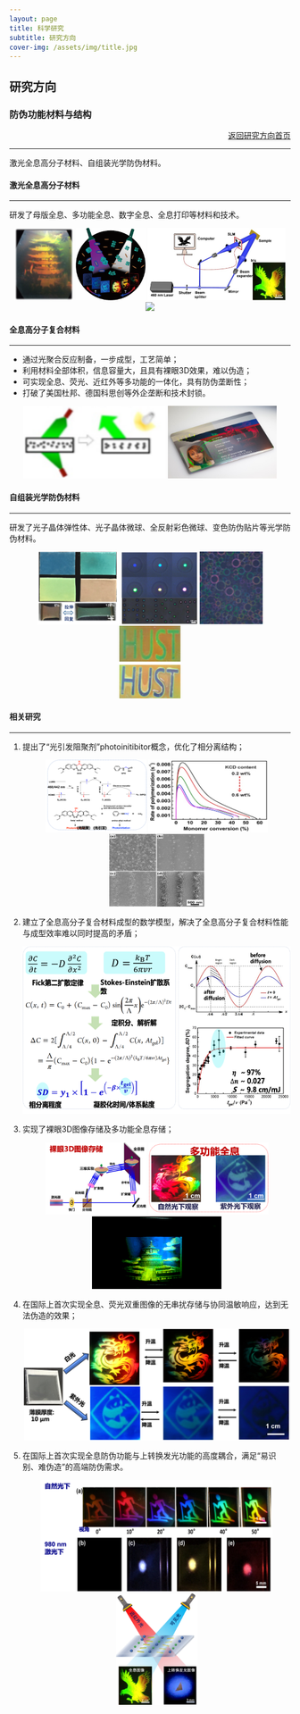 ```yaml
---
layout: page
title: 科学研究
subtitle: 研究方向
cover-img: /assets/img/title.jpg
---
```

<!--
 * @Author: Conghao Wong
 * @Date: 2023-03-08 19:13:03
 * @LastEditors: Conghao Wong
 * @LastEditTime: 2023-03-12 19:06:48
 * @Description: file content
 * @Github: https://cocoon2wong.github.io
 * Copyright 2023 Conghao Wong, All Rights Reserved.
-->

<link rel="stylesheet" type="text/css" href="/assets/css/user.css">

## 研究方向

<div class="t_grid_back">
    <div>
        <h3>防伪功能材料与结构</h3>
    </div>
    <div align="right">
        <a class="btn btn-info btn-lg get-started-btn btn_dark" href="/researchs/researchs_index">返回研究方向首页</a>
    </div>
</div>

---

激光全息高分子材料、自组装光学防伪材料。

#### 激光全息高分子材料
---

研发了母版全息、多功能全息、数字全息、全息打印等材料和技术。

<div style="text-align: center;">
    <img style="height: 130px;" src="/assets/img/researchs/0/image001.png">
    <img style="height: 130px;" src="/assets/img/researchs/0/image003.png">
    <img style="height: 130px;" src="/assets/img/researchs/0/image004.png">
    <img style="height: 130px;" src="/assets/img/researchs/0/image005.gif">
</div>

#### 全息高分子复合材料
---
   
- 通过光聚合反应制备，一步成型，工艺简单；
- 利用材料全部体积，信息容量大，且具有裸眼3D效果，难以伪造；
- 可实现全息、荧光、近红外等多功能的一体化，具有防伪垄断性；
- 打破了美国杜邦、德国科思创等外企垄断和技术封锁。

<div style="text-align: center;">
    <img style="height: 130px;" src="/assets/img/researchs/0/image007.png">
    <img style="height: 130px;" src="/assets/img/researchs/0/image008.png">
</div>

#### 自组装光学防伪材料
---

研发了光子晶体弹性体、光子晶体微球、全反射彩色微球、变色防伪贴片等光学防伪材料。

<div style="text-align: center;">
    <img style="height: 130px;" src="/assets/img/researchs/0/image020.png">
    <img style="height: 130px;" src="/assets/img/researchs/0/image021.png">
    <img style="height: 130px;" src="/assets/img/researchs/0/image023.png">
    <img style="height: 130px;" src="/assets/img/researchs/0/image024.png">
</div>  

#### 相关研究
---

1. 提出了“光引发阻聚剂”photoinitibitor概念，优化了相分离结构；

    <div style="text-align: center;">
        <img style="height: 130px;" src="/assets/img/researchs/0/image010.png">
        <img style="height: 130px;" src="/assets/img/researchs/0/image011.jpg">
        <img style="height: 130px;" src="/assets/img/researchs/0/image012.jpg">
    </div>

2. 建立了全息高分子复合材料成型的数学模型，解决了全息高分子复合材料性能与成型效率难以同时提高的矛盾；

    <div style="text-align: center;">
        <img style="height: 300px;" src="/assets/img/researchs/0/image013.png">
    </div>

3. 实现了裸眼3D图像存储及多功能全息存储；

    <div style="text-align: center;">
        <img style="height: 130px;" src="/assets/img/researchs/0/image014.png">
        <img style="height: 130px;" src="/assets/img/researchs/0/image015.png">
        <img style="height: 130px;" src="/assets/img/researchs/0/image016.gif">
    </div>

4. 在国际上首次实现全息、荧光双重图像的无串扰存储与协同温敏响应，达到无法伪造的效果；

    <div style="text-align: center;">
        <img style="height: 200px;" src="/assets/img/researchs/0/image017.png">
    </div>
 
5. 在国际上首次实现全息防伪功能与上转换发光功能的高度耦合，满足“易识别、难伪造”的高端防伪需求。

    <div style="text-align: center;">
        <img style="height: 200px;" src="/assets/img/researchs/0/image018.png">
        <img style="height: 200px;" src="/assets/img/researchs/0/image019.png">
    </div>
  





